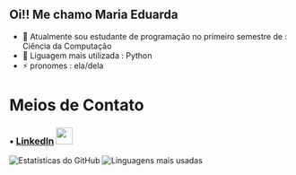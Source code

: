 ## Oi!! Me chamo Maria Eduarda
- 🔭 Atualmente sou estudante de programação no primeiro semestre de : Ciência da Computação 
- 🌱 Liguagem mais utilizada : Python
- ⚡ pronomes : ela/dela

# Meios de Contato
### • [LinkedIn](www.linkedin.com/in/maria-eduarda-diniz-61b14a365) <img height="30" width="30" src="https://cdn.jsdelivr.net/gh/devicons/devicon@latest/icons/linkedin/linkedin-original.svg" />

![Estatísticas do GitHub](https://github-readme-stats.vercel.app/api?username=DudaD1niz&show_icons=true&theme=radical)
![Linguagens mais usadas](https://github-readme-stats.vercel.app/api/top-langs/?username=DudaD1niz&layout=compact&theme=radical)
